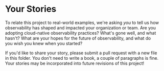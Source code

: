 # Your Stories

To relate this project to real-world examples, we're asking _you_ to tell us how
observability has shaped and impacted your organization or team. Are you
adopting cloud-native observability practices? What's gone well, and what
hasn't? What are your hopes for the future of observability, and what do you
wish you knew when you started?

If you'd like to share your story, please submit a pull request with a new file
in this folder. You don't need to write a book, a couple of paragraphs is fine.
Your stories may be incorporated into future revisions of this project!
